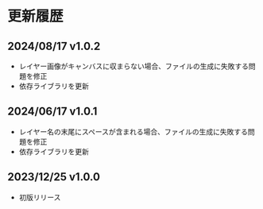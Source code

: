 ﻿# 更新履歴
## 2024/08/17 v1.0.2
- レイヤー画像がキャンバスに収まらない場合、ファイルの生成に失敗する問題を修正
- 依存ライブラリを更新

## 2024/06/17 v1.0.1
- レイヤー名の末尾にスペースが含まれる場合、ファイルの生成に失敗する問題を修正
- 依存ライブラリを更新

## 2023/12/25 v1.0.0
- 初版リリース